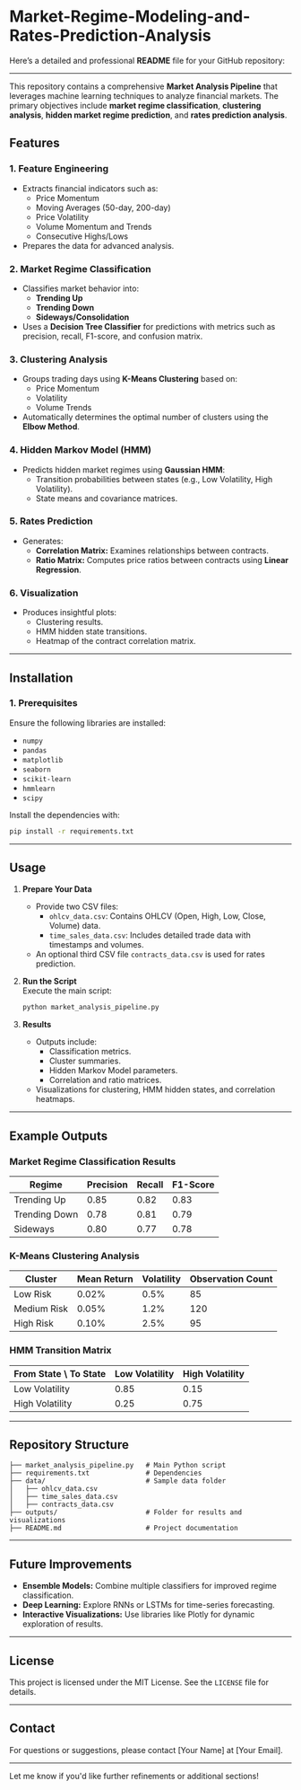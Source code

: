 # Market-Regime-Modeling-and-Rates-Prediction-Analysis

Here’s a detailed and professional **README** file for your GitHub repository:

---
  

This repository contains a comprehensive **Market Analysis Pipeline** that leverages machine learning techniques to analyze financial markets. The primary objectives include **market regime classification**, **clustering analysis**, **hidden market regime prediction**, and **rates prediction analysis**.  

## Features  

### **1. Feature Engineering**
- Extracts financial indicators such as:
  - Price Momentum
  - Moving Averages (50-day, 200-day)
  - Price Volatility
  - Volume Momentum and Trends
  - Consecutive Highs/Lows  
- Prepares the data for advanced analysis.  

### **2. Market Regime Classification**
- Classifies market behavior into:
  - **Trending Up**
  - **Trending Down**
  - **Sideways/Consolidation**  
- Uses a **Decision Tree Classifier** for predictions with metrics such as precision, recall, F1-score, and confusion matrix.  

### **3. Clustering Analysis**
- Groups trading days using **K-Means Clustering** based on:
  - Price Momentum
  - Volatility
  - Volume Trends  
- Automatically determines the optimal number of clusters using the **Elbow Method**.  

### **4. Hidden Markov Model (HMM)**
- Predicts hidden market regimes using **Gaussian HMM**:
  - Transition probabilities between states (e.g., Low Volatility, High Volatility).
  - State means and covariance matrices.  

### **5. Rates Prediction**
- Generates:
  - **Correlation Matrix:** Examines relationships between contracts.
  - **Ratio Matrix:** Computes price ratios between contracts using **Linear Regression**.  

### **6. Visualization**
- Produces insightful plots:
  - Clustering results.
  - HMM hidden state transitions.
  - Heatmap of the contract correlation matrix.  

---

## Installation  

### **1. Prerequisites**
Ensure the following libraries are installed:  
- `numpy`  
- `pandas`  
- `matplotlib`  
- `seaborn`  
- `scikit-learn`  
- `hmmlearn`  
- `scipy`

Install the dependencies with:  
```bash
pip install -r requirements.txt
```

---

## Usage  

1. **Prepare Your Data**  
   - Provide two CSV files:  
     - `ohlcv_data.csv`: Contains OHLCV (Open, High, Low, Close, Volume) data.  
     - `time_sales_data.csv`: Includes detailed trade data with timestamps and volumes.  
   - An optional third CSV file `contracts_data.csv` is used for rates prediction.  

2. **Run the Script**  
   Execute the main script:  
   ```bash
   python market_analysis_pipeline.py
   ```

3. **Results**  
   - Outputs include:
     - Classification metrics.
     - Cluster summaries.
     - Hidden Markov Model parameters.
     - Correlation and ratio matrices.
   - Visualizations for clustering, HMM hidden states, and correlation heatmaps.  

---

## Example Outputs  

### **Market Regime Classification Results**
| Regime          | Precision | Recall | F1-Score |  
|------------------|-----------|--------|----------|  
| Trending Up      | 0.85      | 0.82   | 0.83     |  
| Trending Down    | 0.78      | 0.81   | 0.79     |  
| Sideways         | 0.80      | 0.77   | 0.78     |  

### **K-Means Clustering Analysis**
| Cluster        | Mean Return | Volatility | Observation Count |  
|-----------------|-------------|------------|-------------------|  
| Low Risk       | 0.02%       | 0.5%       | 85                |  
| Medium Risk    | 0.05%       | 1.2%       | 120               |  
| High Risk      | 0.10%       | 2.5%       | 95                |  

### **HMM Transition Matrix**
| From State \ To State | Low Volatility | High Volatility |  
|------------------------|----------------|------------------|  
| Low Volatility         | 0.85          | 0.15            |  
| High Volatility        | 0.25          | 0.75            |  

---

## Repository Structure  

```
├── market_analysis_pipeline.py   # Main Python script  
├── requirements.txt              # Dependencies  
├── data/                         # Sample data folder  
│   ├── ohlcv_data.csv  
│   ├── time_sales_data.csv  
│   ├── contracts_data.csv  
├── outputs/                      # Folder for results and visualizations  
├── README.md                     # Project documentation  
```

---

## Future Improvements  
- **Ensemble Models:** Combine multiple classifiers for improved regime classification.  
- **Deep Learning:** Explore RNNs or LSTMs for time-series forecasting.  
- **Interactive Visualizations:** Use libraries like Plotly for dynamic exploration of results.  

---

## License  
This project is licensed under the MIT License. See the `LICENSE` file for details.  

---

## Contact  
For questions or suggestions, please contact [Your Name] at [Your Email].  

---

Let me know if you'd like further refinements or additional sections!
